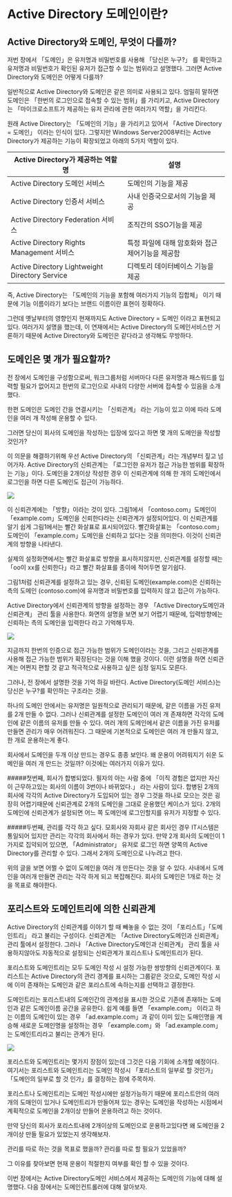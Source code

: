 # Active Directory 도메인이란? 

## Active Directory와 도메인, 무엇이 다를까?

저번 장에서 「도메인」은 유저명과 비밀번호를 사용해 「당신은 누구?」 를 확인하고 유저명과 비밀번호가 확인된 유저가 접근할 수 있는 범위라고 설명했다.  그러면 Active Directory와 도메인은 어떻게 다를까?

일반적으로 Active Directory와 도메인은 같은 의미로 사용되고 있다. 엄밀히 말하면 도메인은 「한번의 로그인으로 접속할 수 있는 범위」를 가리키고, Active Directory는 「마이크로소프트가 제공하는 유저 관리에 관한 여러가지 역할」을 가리킨다. 

원래 Active Directory는  「도메인의 기능」을 가리키고 있어서  「Active Directory = 도메인」 이라는 인식이 있다. 그렇지만 Windows Server2008부터는 Active Directory가 제공하는 기능이 확장되었고 아래의 5가지 역할이 있다. 

Active Directory가 제공하는 역할 명 |설명
---- | ----
Active Directory 도메인 서비스|도메인의 기능을 제공
Active Directory 인증서 서비스|사내 인증국으로서의 기능을 제공
Active Directory Federation 서비스|조직간의 SSO기능을 제공
Active Directory Rights Management 서비스|특정 파일에 대해 암호화와 접근제어기능을 제공함
Active Directory Lightweight Directory Service|디렉토리 데이터베이스 기능을 제공

즉, Active Directory는 「도메인의 기능을 포함해 여러가지 기능의 집합체」 이기 때문에 기능 이름이라기 보다는 브랜드 이름이란 표현이 정확하다. 

그런데 옛날부터의 영향인지 현재까지도 Active Directory = 도메인 이라고 표현되고 있다. 여러가지 설명을 했는데, 이 연재에서는 Active Directory의 도메인서비스만 거론하기 때문에 Active Directory와 도메인은 같다라고 생각해도 무방하다.

## 도메인은 몇 개가 필요할까?

전 장에서 도메인을 구성함으로써, 워크그룹처럼 서버마다 다른 유저명과 패스워드를 입력할 필요가 없어지고 한번의 로그인으로 사내의 다양한 서버에 접속할 수 있음을 소개했다. 

한편 도메인은 도메인 간을 연결시키는 「신뢰관계」 라는 기능이 있고 이에 따라 도메인을 여러 개 작성해 운용할 수 있다.  

그러면 당신이 회사의 도메인을 작성하는 입장에 있다고 하면 몇 개의 도메인을 작성할 것인가? 

이 의문을 해결하기위해 우선 Active Directory의 「신뢰관계」라는 개념부터 짚고 넘어가자. Active Directory의 신뢰관계는 「로그인한 유저가 접근 가능한 범위를 확장하는 기능」이다.  도메인을 2개이상 작성한 경우 이 신뢰관계에 의해 한 개의 도메인에서 로그인을 하면 다른 도메인도 접근이 가능하다. 

![](image/ad_02/img01.PNG)

이 신뢰관계에는 「방향」이라는 것이 있다. 그림1에서 「contoso.com」도메인이 「example.com」도메인을 신뢰한다라는 신뢰관계가 설정되어있다. 이 신뢰관계를 알기 쉽게 그림1에서는 빨간 화살표로 표시되어있다. 빨간화살표는 「contoso.com」도메인이 「example.com」도메인을 신뢰하고 있다는 것을 의미한다.  이것이 신뢰관계의 방향을 나타낸다. 

실제의 설정화면에서는 빨간 화살표로 방향을 표시하지않지만, 신뢰관계를 설정할 때는 「oo이 xx를 신뢰한다」라고 빨간 화살표를 종이에 적어두면 알기쉽다. 

그림1처럼 신뢰관계를 설정하고 있는 경우, 신뢰된 도메인(example.com)은 신뢰하는 측의 도메인 (contoso.com)에 유저명과 비밀번호를 입력하지 않고 접근이 가능하다. 

Active Directory에서 신뢰관계의 방향을 설정하는 경우 「Active Directory도메인과 신뢰관계」 관리 툴을 사용한다. 화면의 설명을 보면 보기 어렵기 때문에, 입력방향에는 신뢰하는 측의 도메인을 입력한다 라고 기억해두자. 

![](image/ad_02/img02.PNG)



지금까지 한번의 인증으로 접근 가능한 범위가 도메인이라는 것을, 그리고 신뢰관계를 사용해 접근 가능한 범위가 확장된다는 것을 이해 했을 것이다. 이런 설명을 하면 신뢰관계는 어쩐지 편할 것 같고 적극적으로 사용하고 싶은 심정 일지도 모른다. 

그러나, 전 장에서 설명한 것을 기억 하길 바란다.  Active Directory(도메인 서비스)는 당신은 누구?를 확인하는 구조라는 것을.

하나의 도메인 안에서는 유저명은 일원적으로 관리되기 때문에, 같은 이름을 가진 유저를 2개 만들 수 없다. 그러나 신뢰관계를 설정한 도메인이 여러 개 존재하면 각각의 도메인에 같은 이름의 유저를 만들 수 있다.  여러 개의 도메인에서 같은 이름을 가진 유저를 만들면 관리가 매우 어려워진다. 그 때문에 기본적으로 도메인은 여러 개 만들지 않고, 한 개로 운용하는게 좋다. 

회사에서 도메인을 두개 이상 만드는 경우도 종종 보인다.  왜 운용이 어려워지기 쉬운 도메인을 여러 개 만드는 것일까? 이것에는 여러가지 이유가 있다. 

#####첫번째, 회사가 합병되었다.
필자의 아는 사람 중에 「이직 경험은 없지만 자신이 근무하고있는 회사의 이름이 3번이나 바뀌었다.」 라는 사람이 있다. 합병된 2개의 회사에 각각의 Active Directory가 도입되어 있는 경우 그것을 하나로 모으는 것은 굉장히 어렵기때문에 신뢰관계로 2개의 도메인을 그대로 운용했던 케이스가 있다.  2개의 도메인에 신뢰관계가 설정되면 어느 쪽 도메인에 로그인할지를 유저가 지정할 수 있다. 

#####두번째, 관리를 각각 하고 싶다.
모회사와 자회사 같은 회사인 경우 IT시스템은 통일되어 있지만 관리는 각각의 회사에서 하는 경우가 있다. 만약 2개 회사의 도메인이 1가지로 집약되어 있으면, 「Administrator」 유저로 로그인 하면 양쪽의 Active Directory를 관리할 수 있다. 그래서 2개의 도메인으로 나누려고 한다.

위의 글을 보면 어쩔 수 없이 도메인을 여러 개 만든다는 것을 알 수 있다. 사내에서 도메인을 여러개 만들면 관리는 각각 하게 되고 복잡해진다. 회사의 도메인은 1개로 하는 것을 목표로 해야한다.

## 포리스트와 도메인트리에 의한 신뢰관계

Active Directory의 신뢰관계를 이야기 할 때 빼놓을 수 없는 것이 「포리스트」「도메인트리」 라고 불리는 구성이다.  신뢰관계는 「Active Directory도메인과 신뢰관계」 관리 툴에서 설정한다. 그러나  「Active Directory도메인과 신뢰관계」 관리 툴을 사용하지않아도 자동적으로 설정되는 신뢰관계가 포리스트나 도메인트리가 된다. 

포리스트와 도메인트리는 모두 도메인 작성 시 설정 가능한 쌍방향의 신뢰관계이다. 포리스트는 Active Directory의 관리 경계를 표시하는 그룹같은 것으로, 도메인 작성 시에 이미 존재하는 도메인과 같은 포리스트에 속하는지를 선택하고 결정한다. 

도메인트리는 포리스트내의 도메인간의 관계성을 표시한 것으로 기존에 존재하는 도메인과 같은 도메인이름 공간을 공유한다. 쉽게 예를 들면 「example.com」 이라고 하는 이름의 도메인이 있는 경우 「ad.example.com」과 같이 이미 있는 도매인명을 계승해 새로운 도메인명을 설정하는 경우 「example.com」와 「ad.example.com」는 도메인트리라고 불리는 관계가 된다. 

![](image/ad_02/img03.PNG)

포리스트와 도메인트리는 몇가지 장점이 있는데 그것은 다음 기회에 소개할 예정이다. 여기서는 포리스트와 도메인트리는 도메인 작성시 「포리스트의 일부로 할 것인가」 「도메인의 일부로 할 것 인가」를 결정하는 점에 주목하자. 

포리스트나 도메인트리는 도메인 작성시에만 설정가능하기 때문에 포리스트안의 여러 개의 도매인이 있거나 도메인트리가  만들어져 있는 경우는 도메인을 작성하는 시점에서 계획적으로 도메인을 2개이상  만들어 운용하려고 하는 것이다. 

만약 당신의 회사가 포리스트내에 2개이상의 도메인으로 운용하고있다면 왜 도메인을 2개이상 만들 필요가 있었는지 생각해보자.

관리를 따로 하는 것을 목표로 했을까?
관리를 따로 할 필요가 있었을까?

그 이유를 찾아보면 현재 운용이 적절한지 여부를 확인 할 수 있을 것이다. 

이번 장에서는 Active Directory도메인 서비스에서 제공하는 도메인의 기능에 대해 설명했다. 다음 장에서는 도메인컨트롤러에 대해 알아보자.



































